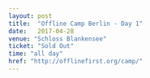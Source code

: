 ```yaml
---
layout: post
title:  "Offline Camp Berlin - Day 1"
date:   2017-04-28
venue: "Schloss Blankensee"
ticket: "Sold Out"
time: "all day"
href: "http://offlinefirst.org/camp/"
---
```

<!-- fill in the URL of your event host page if you haven't enough information for a detail page, so the event link won't point on the detail page at all -->
